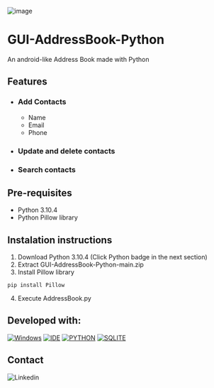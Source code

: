 ![image](https://user-images.githubusercontent.com/99811402/170741292-ef7f755a-85bb-420a-b4ce-61ef3f874572.png)
# GUI-AddressBook-Python

An android-like Address Book made with Python

## Features

- ### Add Contacts
  - Name
  - Email
  - Phone

- ### Update and delete contacts

- ### Search contacts

## Pre-requisites

- Python 3.10.4
- Python Pillow library

## Instalation instructions

1. Download Python 3.10.4 (Click Python badge in the next section)
2. Extract GUI-AddressBook-Python-main.zip
3. Install Pillow library
  ```
  pip install Pillow
  ```
4. Execute AddressBook.py

## Developed with:

[![Windows](https://img.shields.io/badge/Windows-0078D6?style=for-the-badge&logo=windows&logoColor=white)](https://www.microsoft.com/pt-br/windows/get-windows-10)
[![IDE](https://img.shields.io/badge/Visual_studio_code-0078D4?style=for-the-badge&logo=visual%20studio%20code&logoColor=white)](https://code.visualstudio.com/)
[![PYTHON](https://img.shields.io/badge/Python-14354C?style=for-the-badge&logo=python&logoColor=white)](https://www.python.org)
[![SQLITE](https://img.shields.io/badge/SQLite-07405E?style=for-the-badge&logo=sqlite&logoColor=white)](https://www.sqlite.org/index.html)

## Contact

![Linkedin](https://img.shields.io/badge/LinkedIn-0077B5?style=for-the-badge&logo=linkedin&logoColor=white)
